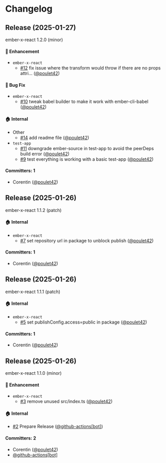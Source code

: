 # Changelog

## Release (2025-01-27)

ember-x-react 1.2.0 (minor)

#### :rocket: Enhancement
* `ember-x-react`
  * [#12](https://github.com/poulet42/ember-x-react/pull/12) fix issue where the transform would throw if there are no props attri… ([@poulet42](https://github.com/poulet42))

#### :bug: Bug Fix
* `ember-x-react`
  * [#10](https://github.com/poulet42/ember-x-react/pull/10) tweak babel builder to make it work with ember-cli-babel ([@poulet42](https://github.com/poulet42))

#### :house: Internal
* Other
  * [#14](https://github.com/poulet42/ember-x-react/pull/14) add readme file ([@poulet42](https://github.com/poulet42))
* `test-app`
  * [#11](https://github.com/poulet42/ember-x-react/pull/11) downgrade ember-source in test-app to avoid the peerDeps build error ([@poulet42](https://github.com/poulet42))
  * [#9](https://github.com/poulet42/ember-x-react/pull/9) test everything is working with a basic test-app ([@poulet42](https://github.com/poulet42))

#### Committers: 1
- Corentin ([@poulet42](https://github.com/poulet42))

## Release (2025-01-26)

ember-x-react 1.1.2 (patch)

#### :house: Internal
* `ember-x-react`
  * [#7](https://github.com/poulet42/ember-x-react/pull/7) set repository url in package to unblock publish ([@poulet42](https://github.com/poulet42))

#### Committers: 1
- Corentin ([@poulet42](https://github.com/poulet42))

## Release (2025-01-26)

ember-x-react 1.1.1 (patch)

#### :house: Internal
* `ember-x-react`
  * [#5](https://github.com/poulet42/ember-x-react/pull/5) set publishConfig.access=public in package ([@poulet42](https://github.com/poulet42))

#### Committers: 1
- Corentin ([@poulet42](https://github.com/poulet42))

## Release (2025-01-26)

ember-x-react 1.1.0 (minor)

#### :rocket: Enhancement
* `ember-x-react`
  * [#3](https://github.com/poulet42/ember-x-react/pull/3) remove unused src/index.ts ([@poulet42](https://github.com/poulet42))

#### :house: Internal
* [#2](https://github.com/poulet42/ember-x-react/pull/2) Prepare Release ([@github-actions[bot]](https://github.com/apps/github-actions))

#### Committers: 2
- Corentin ([@poulet42](https://github.com/poulet42))
- [@github-actions[bot]](https://github.com/apps/github-actions)






